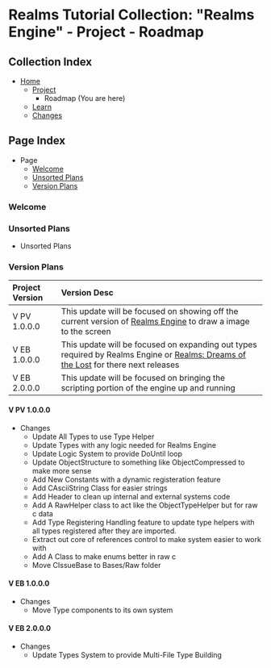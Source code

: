 [Page]:link

[Page Home]:link
[Page Project Home]:link
[Page Learn Home]:link
[Page Changes Home]:link

[Page Libs.Engine]:link
[Page Games.DreamsOfLost]:link

[Sec Welcome]:link
[Sec Unplaced Changes]:link
[Sec Versioning Plan]:link

[Sec Release P1]:link

[Sec Release EP1]:link

[Sec Release B1]:link

[Sec Release EB1]:link

[Sec Release PV1]:link

[Sec Release T1]:link

[Sec Release ET1]:link

# Realms Tutorial Collection: "Realms Engine" - Project - Roadmap

## Collection Index

- [Home][Page Home]
	- [Project][Page Project Home]
		- Roadmap (You are here)
	- [Learn][Page Learn Home]
	- [Changes][Page Changes Home]

## Page Index

- Page
	- [Welcome][Sec Welcome]
	- [Unsorted Plans][Sec Unplaced Changes]
	- [Version Plans][Sec Versioning Plan]

### Welcome

### Unsorted Plans

- Unsorted Plans


### Version Plans

|Project Version|Version Desc|
|:---|:---|
|V PV 1.0.0.0|This update will be focused on showing off the current version of [Realms Engine][Page Libs.Engine] to draw a image to the screen|
|V EB 1.0.0.0|This update will be focused on expanding out types required by Realms Engine or [Realms: Dreams of the Lost][Page Games.DreamsOfLost] for there next releases|
|V EB 2.0.0.0|This update will be focused on bringing the scripting portion of the engine up and running|

#### V PV 1.0.0.0

- Changes
	- Update All Types to use Type Helper
	- Update Types with any logic needed for Realms Engine
	- Update Logic System to provide DoUntil loop
	- Update ObjectStructure to something like ObjectCompressed to make more sense
	- Add New Constants with a dynamic registeration feature
	- Add CAsciiString Class for easier strings
	- Add Header to clean up internal and external systems code
	- Add A RawHelper class to act like the ObjectTypeHelper but for raw c data
	- Add Type Registering Handling feature to update type helpers with all types registered after they are imported.
	- Extract out core of references control to make system easier to work with
	- Add A Class to make enums better in raw c
	- Move CIssueBase to Bases/Raw folder

#### V EB 1.0.0.0

- Changes
	- Move Type components to its own system

#### V EB 2.0.0.0

- Changes
	- Update Types System to provide Multi-File Type Building

